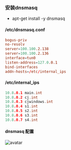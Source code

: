 ### 安装dnsmasq
- apt-get install -y dnsmasq
#### /etc/dnsmasq.conf
``` conf
bogus-priv
no-resolv
server=100.100.2.138
server=100.100.2.136
interface=tun0
listen-address=127.0.0.1
bind-interfaces
addn-hosts=/etc/internal_ips
```
#### /etc/internal_ips
``` go
10.8.0.1 main.int
10.8.0.2 cj.int
10.8.0.3 cjwindows.int
10.8.0.4 s1.int
10.8.0.5 s2.int 
10.8.0.6 s3.int 
10.8.0.7 s4.int 
```

#### dnsmasq 配置
![avatar](https://blog.hexiefamily.xin/assets/dnsmasq.jpg)